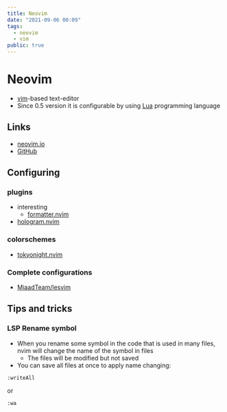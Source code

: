 ```yaml
---
title: Neovim
date: "2021-09-06 00:09"
tags:
  - neovim
  - vim
public: true
---
```


# Neovim

* [vim](vim.md)-based text-editor
* Since 0.5 version it is configurable by using [Lua](Lua.md) programming language

## Links

* [neovim.io](https://neovim.io)
* [GitHub](https://github.com/neovim/neovim)

## Configuring

### plugins

* interesting
  * [formatter.nvim](https://github.com/mhartington/formatter.nvim)
* [hologram.nvim](https://github.com/edluffy/hologram.nvim)

### colorschemes

* [tokyonight.nvim](https://github.com/folke/tokyonight.nvim)

### Complete configurations

- [MiaadTeam/lesvim](https://github.com/MiaadTeam/lesvim)

## Tips and tricks

### LSP Rename symbol

- When you rename some symbol in the code that is used in many files, nvim will change the name of the symbol in files
  - The files will be modified but not saved
- You can save all files at once to apply name changing:

```
:writeAll
```

or

```
:wa
```


